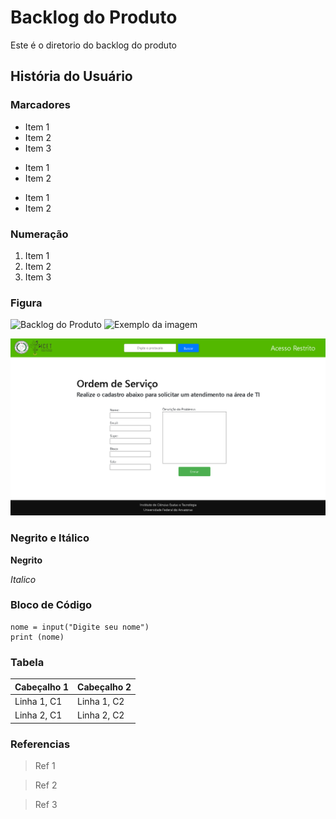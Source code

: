 
# Backlog do Produto
Este é o diretorio do backlog do produto

## História do Usuário

### Marcadores
- Item 1
- Item 2
- Item 3

+ Item 1
+ Item 2

* Item 1
* Item 2

### Numeração
1. Item 1
2. Item 2
3. Item 3

### Figura
![Backlog do Produto](https://criarh.com.br/wp-content/uploads/2022/03/Praticas-do-Scrum.png)
<img src="https://criarh.com.br/wp-content/uploads/2022/03/Praticas-do-Scrum.png" alt="Exemplo da imagem" width="300">

<img src="https://github.com/arsouza81/Teste/blob/main/verificacao/exemplo01_1.png" alt="Exemplo da imagem" width="1200">

### Negrito e Itálico
**Negrito**

*Italico*

### Bloco de Código
```
nome = input("Digite seu nome")
print (nome)

```

### Tabela

| Cabeçalho 1 | Cabeçalho 2 |
| ----------- | ----------- |
| Linha 1, C1 | Linha 1, C2 |
| Linha 2, C1 | Linha 2, C2 |


### Referencias

>Ref 1

>Ref 2

>Ref 3
